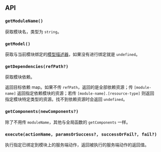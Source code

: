 ## API

### `getModuleName()`

获取模块名，类型为 `string`。

### `getModel()`

获取与当前模块绑定的[模型描述器](/descriptors/model-descriptor/)，如果没有进行绑定就是 `undefined`。

### `getDependencies(refPath?)`

获取模块依赖。

返回目标依赖 map。如果不传 `refPath`，返回的是全部依赖资源；传 `[module-name]` 返回指定依赖模块的资源；若传 `[module-name].[resource-type]` 则返回指定模块特定类型的资源。找不到依赖资源时会返回 `undefined`。

### `getComponents(newComponents?)`

除了不用传 `moduleName`，其他与全局函数的 `getComponents` 一样。

### `execute(actionName, paramsOrSuccess?, successOrFail?, fail?)`

执行指定已绑定到模块上的服务端动作，返回被执行的服务端动作的返回值。
